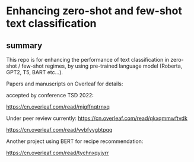 # Enhancing  zero-shot and few-shot text classification



## summary

This repo is for enhancing the performance of text classification in zero-shot / few-shot regimes, by using pre-trained language model (Roberta, GPT2, T5, BART etc...). 


Papers and manuscripts on Overleaf for details:

accepted by conference TSD 2022:

https://cn.overleaf.com/read/mjgffnqtrnxq

Under peer review currently:
https://cn.overleaf.com/read/qkxqmmwftvdk

https://cn.overleaf.com/read/vvbfyvgbtpqq



Another project using BERT for recipe recommendation:

https://cn.overleaf.com/read/tychnxqyjyrr






